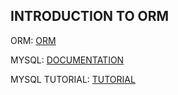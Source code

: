 ## INTRODUCTION TO ORM

ORM: [ORM](https://www.fullstackpython.com/object-relational-mappers-orms.html)

MYSQL: [DOCUMENTATION](https://mysqlclient.readthedocs.io/)

MYSQL TUTORIAL: [TUTORIAL](https://www.mikusa.com/python-mysql-docs/index.html)